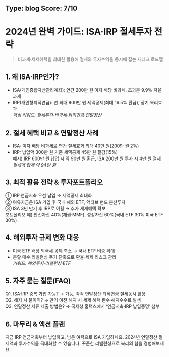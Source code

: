 <!-- generated: 2025-10-27 13:14:38 KST -->
**Type:** blog
**Score:** 7/10
---
# 2024년 완벽 가이드: ISA·IRP 절세투자 전략

> 비과세·세제혜택을 최대한 활용해 절세와 투자수익을 동시에 잡는 재테크 로드맵

## 1. 왜 ISA·IRP인가?  
- ISA(개인종합자산관리계좌): 연간 200만 원 이자·배당 비과세, 초과분 9.9% 저율 과세  
- IRP(개인형퇴직연금): 연 최대 900만 원 세액공제(최대 16.5% 환급), 장기 복리효과  
*핵심 키워드: 절세투자·비과세·퇴직연금·연말정산*
## 2. 절세 혜택 비교 & 연말정산 사례  
- ISA: 이자·배당 비과세로 연간 절세효과 최대 40만 원(200만 원·2%)  
- IRP: 납입액 300만 원 기준 세액공제 45만 원 절감(15%)  
예시) IRP 600만 원 납입 시 약 90만 원 환급, ISA 200만 원 투자 시 4만 원 절세  
*절세액 합계 약 94만 원*
## 3. 최적 활용 전략 & 투자포트폴리오  
① IRP·연금저축 우선 납입 → 세액공제 최대화  
② 여유자금은 ISA 가입 후 국내·해외 ETF, 액티브 펀드 분산투자  
③ ISA 3년 만기 후 IRP로 이월 → 추가 세제혜택 확보  
포트폴리오 예) 안전자산 40%(채권·MMF), 성장자산 60%(국내 ETF 30%·미국 ETF 30%)
## 4. 해외투자 규제 변화 대응  
- 미국 ETF 배당 외국세 공제 축소 → 국내 ETF 비중 확대  
- 분할 매수·리밸런싱 주기 단축으로 환율·세제 리스크 관리  
*키워드: 해외투자·리밸런싱·ETF*
## 5. 자주 묻는 질문(FAQ)  
Q1. ISA·IRP 중복 가입 가능? → 가능, 각각 연말정산·퇴직연금 절세동시 활용  
Q2. 해지 시 불이익? → 만기 이전 해지 시 세제 혜택 환수·해지수수료 발생  
Q3. 연말정산 서류 제출 방법은? → 국세청 홈택스에서 ‘연금저축·IRP 납입증명’ 첨부
## 6. 마무리 & 액션 플랜  
지금 IRP·연금저축부터 납입하고, 남은 여력으로 ISA 가입하세요. 2024년 연말정산 절세액과 투자수익을 극대화할 수 있습니다. 꾸준한 리밸런싱으로 복리의 힘을 경험해보세요.